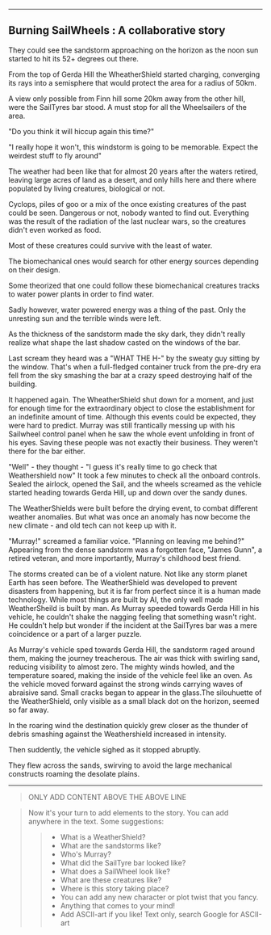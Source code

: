-------------------------------------------
 Burning SailWheels : A collaborative story
-------------------------------------------

They could see the sandstorm approaching on the horizon as the noon sun
started to hit its 52+ degrees out there.

From the top of Gerda Hill the WheatherShield started charging, converging 
its rays into a semisphere that would protect the area for a radius of 50km. 

A view only possible from Finn hill some 20km away from the other
hill, were the SailTyres bar stood. A must stop for all the Wheelsailers
of the area.

"Do you think it will hiccup again this time?"

"I really hope it won't, this windstorm is going to be memorable. Expect
the weirdest stuff to fly around"

The weather had been like that for almost 20 years after the waters
retired, leaving large acres of land as a desert, and only
hills here and there where populated by living creatures, biological or not.

Cyclops, piles of goo or a mix of the once existing creatures of the past could be seen. Dangerous or not, nobody wanted to find out. Everything was the result of the radiation of the last nuclear wars, so the creatures didn't even worked as food. 

Most of these creatures could survive with the least of water.

The biomechanical ones would search for other energy sources depending on their design.

Some theorized that one could follow these biomechanical creatures tracks to water power plants in order to find water. 

Sadly however, water powered energy was a thing of the past. Only the unresting sun
and the terrible winds were left.

As the thickness of the sandstorm made the sky dark, they didn't 
really realize what shape the last shadow casted on the windows 
of the bar.

Last scream they heard was a "WHAT THE H-" by the sweaty guy sitting by
the window. That's when a full-fledged container truck from the
pre-dry era fell from the sky smashing the bar at a crazy speed
destroying half of the building.

It happened again. The WheatherShield shut down for a moment, and
just for enough time for the extraordinary object to close the
establishment for an indefinite amount of time.
Although this events could be expected, they were hard to predict.
Murray was still frantically messing up with his Sailwheel control
panel when he saw the whole event unfolding in front of his eyes.
Saving these people was not exactly their business. They weren't 
there for the bar either.

"Well" - they thought - "I guess it's really time to go check that
Weathershield now"
It took a few minutes to check all the onboard controls.
Sealed the airlock, opened the Sail, and the wheels screamed
as the vehicle started heading towards Gerda Hill,
up and down over the sandy dunes.

The WeatherShields were built before the drying event, to combat different 
weather anomalies. But what was once an anomaly has now become the 
new climate -  and old tech can not keep up with it. 

"Murray!" screamed a familiar voice. "Planning on leaving me behind?" Appearing from the dense sandstorm was a forgotten face, "James Gunn", a retired veteran, and more importantly, Murray's childhood best friend.

The storms created can be of a violent nature. Not like any storm planet Earth has seen before. The WeatherShield was developed to prevent disasters from happening, but it is far from perfect since it is a human made technology. While most things are built by AI, the only well made WeatherSheild is built by man. 
As Murray speeded towards Gerda Hill in his vehicle, he couldn't shake 
the nagging feeling that something wasn't right. He couldn't help but 
wonder if the incident at the SailTyres bar was a mere coincidence or 
a part of a larger puzzle.

As Murray's vehicle sped towards Gerda Hill, the sandstorm raged around them, making the journey treacherous. The air was thick with swirling sand, reducing visibility to almost zero. The mighty winds howled, and the temperature soared, making the inside of the vehicle feel like an oven.
As the vehicle moved forward against the strong winds carrying waves of abraisive sand. Small cracks began  to appear in the glass.The silouhuette of the WeatherShield, only visible as a small black dot on the horizon, seemed so far away.

In the roaring wind the destination quickly grew closer as the thunder of debris smashing against the Weathershield increased in intensity.

Then suddently, the vehicle sighed as it stopped abruptly.

They flew across the sands, swirving to avoid the large mechanical constructs roaming the desolate plains.

------------------------------------------
> ONLY ADD CONTENT ABOVE THE ABOVE LINE

> Now it's your turn to add elements to the story. You can add
> anywhere in the text.
> Some suggestions:
>> - What is a WeatherShield?
>> - What are the sandstorms like?
>> - Who's Murray?
>> - What did the SailTyre bar looked like?
>> - What does a SailWheel look like?
>> - What are these creatures like?
>> - Where is this story taking place?
>> - You can add any new character or plot twist that you fancy.
>> - Anything that comes to your mind!
>> - Add ASCII-art if you like! Text only, search Google for ASCII-art
